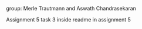 group: Merle Trautmann and Aswath Chandrasekaran


Assignment 5 task 3 inside readme in assignment 5